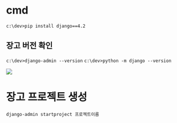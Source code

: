 
# cmd
`c:\dev>pip install django==4.2`
## 장고 버전 확인
`c:\dev>django-admin --version`
`c:\dev>python -m django --version`

![](https://i.imgur.com/mbdKG3c.png)


# 장고 프로젝트 생성
`django-admin startproject 프로젝트이름`

